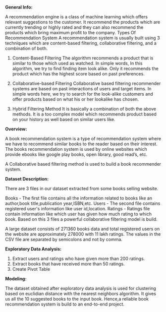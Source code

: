 **General Info:**

A recommendation engine is a class of machine learning which offers relevant suggestions to the customer. It recommend the products which are currently trending or highly rated and they can also recommend the products which bring maximum profit to the company.
Types Of Recommendation System
A recommendation system is usually built using 3 techniques which are content-based filtering, collaborative filtering, and a combination of both.

1) Content-Based Filtering
The algorithm recommends a product that is similar to those which used as watched. In simple words, In this algorithm, we try to find finding item look alike.
Only it recommends the product which has the highest score based on past preferences.

2) Collaborative-based Filtering
Collaborative based filtering recommender systems are based on past interactions of users and target items.  In simple words here, we try to search for the look-alike customers and offer products based on what his or her lookalike has chosen. 

3) Hybrid Filtering Method
It is basically a combination of both the above methods. It is a too complex model which recommends product based on your history as well based on similar users like.

**Overview:**

A book recommendation system is a type of recommendation system where we have to recommend similar books to the reader based on their interest. The books recommendation system is used by online websites which provide ebooks like google play books, open library, good read’s, etc.

A Collaborative based filtering method is used to build a book recommender system.

**Dataset Description:**

There are 3 files in our dataset extracted from some books selling website.

Books - The first file contains all the information related to books like an author,book title,publication year,ISBN,etc.
Users - The second file contains registered user's information like user id,location.
Ratings - Ratings file contain information like which user has given how much rating to which book.
Based on this 3 files a powerful collaborative filtering model is build.

A large dataset consists of 271360 books data and total registered users on the website are approximately 278000 with 11 lakh ratings.
The values in the CSV file are separated by semicolons and not by comma.

**Exploratory Data Analysis:**

1. Extract users and ratings who have given more than 200 ratings.
2. Extract books that have received more than 50 ratings.
3. Create Pivot Table

**Modeling:**

The dataset obtained after exploratory data analysis is used for clustering based on euclidian distance with the nearest neighbors algorithm.
It gives us all the 10 suggested books to the input book.
Hence,a reliable book recommendation system is build to an end-to-end project.
